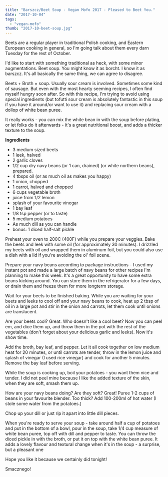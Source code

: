 ```yaml
---
title: "Barszcz/Beet Soup - Vegan Mofo 2017 - Pleased to Beet You."
date: "2017-10-04"
tags:
  - "vegan-mofo"
thumb: "2017-10-beet-soup.jpg"
---
```


Beets are a regular player in traditional Polish cooking, and Eastern European cooking in general, so I'm going talk about them every darn Tuesday for the rest of October.

I'd like to start with something traditional as heck, with some minor augmentations. Beet soup. You might know it as borcht. I know it as barszcz. It's all basically the same thing, we can agree to disagree.

Beets + Broth = soup. Usually sour cream is involved. Sometimes some kind of sausage. But even with the most hearty seeming recipes, I often find myself hungry soon after. So with this recipe, I'm trying to avoid using special ingredients (but tofutti sour cream is absolutely fantastic in this soup if you have it around/or want to use it) and replacing sour cream with a dollop of white bean puree.

It really works - you can mix the white bean in with the soup before plating, or let folks do it afterwards - it's a great nutritional boost, and adds a thicker texture to the soup.

**Ingredients**

- 3 medium sized beets
- 1 leek, halved
- 2 garlic cloves
- 1/2 cup dry navy beans (or 1 can, drained) (or white northern beans), prepared.
- 4 tbsps oil (or as much oil as makes you happy)
- 1 onion, chopped
- 1 carrot, halved and chopped
- 6 cups vegetable broth
- juice from 1/2 lemon
- splash of your favourite vinegar
- 1 bay leaf
- 1/8 tsp pepper (or to taste)
- 5 medium potatoes
- As much dill as you can handle
- bonus: 1 diced half-salt pickle

Preheat your oven to 200C (400F) while you prepare your veggies. Bake the beets and leek with some oil (for approximately 30 minutes). I drizzled my beets with oil and wrapped them in aluminum foil, but you could also use a dish with a lid if you're avoiding the ol' foil scene.

Prepare your navy beans according to package instructions - I used my instant pot and made a large batch of navy beans for other recipes I'm planning to make this week. It's a great opportunity to have some extra beans kicking around. You can store them in the refrigerator for a few days, or drain them and freeze them for more longterm storage.

Wait for your beets to be finished baking. While you are waiting for your beets and leeks to cool off and your navy beans to cook, heat up 2 tbsp of oil in a large pot and stir in the onion and carrots, let them cook until onions are translucent.

Are your beets cool? Great. Who doesn't like a cool beet? Now you can peel em, and dice them up, and throw them in the pot with the rest of the vegetables (don't forget about your delicious garlic and leeks). Now it's show time.

Add the broth, bay leaf, and pepper. Let it all cook together on low medium heat for 20 minutes, or until carrots are tender, throw in the lemon juice and splash of vinegar (I used rice vinegar) and cook for another 5 minutes. Remove the bay leaf before serving.

While the soup is cooking up, boil your potatoes - you want them nice and tender. I did not peel mine because I like the added texture of the skin, when they are soft, smash them up.

How are your navy beans doing? Are they soft? Great! Puree 1-2 cups of beans in your favourite blender. Too thick? Add 100-200ml of hot water (I stole some water from the potatoes.)

Chop up your dill or just rip it apart into little dill pieces.

When you're ready to serve your soup - take around half a cup of potatoes and put in the bottom of a bowl, pour in the soup, take 1/4 cup measure of white bean puree, top off with dill and pepper to taste. You can throw the diced pickle in with the broth, or put it on top with the white bean puree. It adds a lovely flavour and textural change when it's in the soup - a surprise, but a pleasant one

Hope you like it because we certainly did tonight!

Smacznego!
